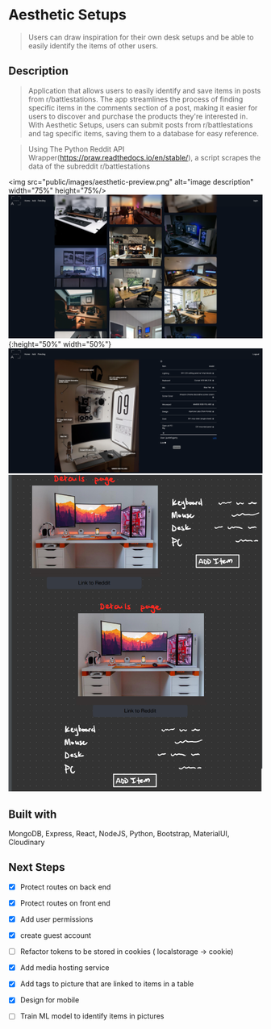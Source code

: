 
# Aesthetic Setups
>  Users can draw inspiration for their own desk setups and be able to easily identify the items of other users.

## Description
> Application that allows users to easily identify and save items in posts from r/battlestations. The app streamlines the process of finding specific items in the comments section of a post, making it easier for users to discover and purchase the products they're interested in. With Aesthetic Setups, users can submit posts from r/battlestations and tag specific items, saving them to a database for easy reference.

> Using The Python Reddit API Wrapper(https://praw.readthedocs.io/en/stable/), a script scrapes the data of the subreddit r/battlestations


<img src="public/images/aesthetic-preview.png" alt="image description" width="75%" height="75%/>
![](public/images/aesthetic-preview.png){:height="50%" width="50%"}
![](public/images/detail_page.png)
![](public/images/wireframe2.png)


## Built with
MongoDB, Express, React, NodeJS, Python, Bootstrap, MaterialUI, Cloudinary

## Next Steps
- [x] Protect routes on back end

- [x] Protect routes on front end

- [x] Add user permissions

- [x] create guest account 

- [ ] Refactor tokens to be stored in cookies ( localstorage -> cookie)

- [x] Add media hosting service

- [x] Add tags to picture that are linked to items in a table

- [x] Design for mobile

- [ ] Train ML model to identify items in pictures
